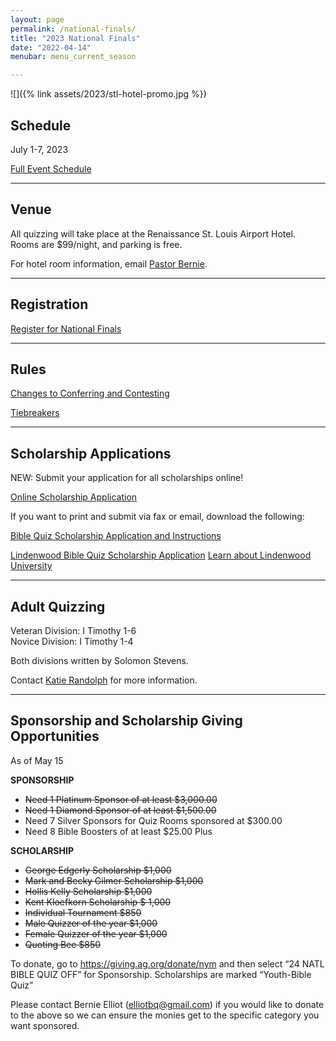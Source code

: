 ```yaml
---
layout: page
permalink: /national-finals/
title: "2023 National Finals"
date: "2022-04-14"
menubar: menu_current_season

---
```


![]({% link assets/2023/stl-hotel-promo.jpg %})


## Schedule

July 1-7, 2023

<a href="{% link _pages/national-finals-schedule.md %}" class="button is-primary">Full Event Schedule</a>

---

## Venue

All quizzing will take place at the Renaissance St. Louis Airport Hotel. Rooms are $99/night, and parking is free.

For hotel room information, email [Pastor Bernie](mailto:elliotbq@gmail.com).

<!-- <a href="https://www.marriott.com/events/start.mi?id=1683745765249&key=GRP" class="button is-primary">Hotel Reservation Link</a> -->

---

## Registration

<a href="https://brushfire.com/agusa/NBQ/551064" class="button is-primary">Register for National Finals</a>


---

## Rules

<a href="{% link _pages/contesting-changes.md %}" class="button is-primary">Changes to Conferring and Contesting</a>

<a href="{% link assets/2023/2023 National Finals Tie Breaker Rules.pdf %}" class="button is-primary">Tiebreakers</a>

---

## Scholarship Applications

NEW: Submit your application for all scholarships online!

<a href="https://forms.gle/ty7uPszGL43CqAue7" class="button is-primary">Online Scholarship Application</a>

If you want to print and submit via fax or email, download the following:

<a href="{% link assets/2023/Scholarship-National-Finals.docx %}" class="button is-primary">Bible Quiz Scholarship Application and Instructions</a>

<a href="{% link assets/2023/Scholarship-Nationals-Lindenwood.docx %}" class="button is-primary">Lindenwood Bible Quiz Scholarship Application</a> <a href="{% link assets/2023/Scholarship-Nationals-Lindenwood-Info.pdf %}" class="button is-primary">Learn about Lindenwood University</a>

---

## Adult Quizzing

Veteran Division: I Timothy 1-6  
Novice Division: I Timothy 1-4

Both divisions written by Solomon Stevens.

Contact [Katie Randolph](mailto:kaitlyn.randolph@gmail.com) for more information.

---

## Sponsorship and Scholarship Giving Opportunities

As of May 15

**SPONSORSHIP**

- ~~Need 1 Platinum Sponsor of at least $3,000.00~~ 
- ~~Need 1 Diamond Sponsor of at least $1,500.00~~
- Need 7 Silver Sponsors for Quiz Rooms sponsored at $300.00 
- Need 8 Bible Boosters of at least $25.00 Plus 

**SCHOLARSHIP**

- ~~George Edgerly Scholarship $1,000~~
- ~~Mark and Becky Gilmer Scholarship $1,000~~
- ~~Hollis Kelly Scholarship $1,000~~
- ~~Kent Kloefkorn Scholarship $ 1,000~~
- ~~Individual Tournament $850~~
- ~~Male Quizzer of the year $1,000~~
- ~~Female Quizzer of the year $1,000~~
- ~~Quoting Bee $850~~

To donate, go to <https://giving.ag.org/donate/nym> and then select “24 NATL BIBLE QUIZ OFF” for Sponsorship. Scholarships are marked “Youth-Bible Quiz”

Please contact Bernie Elliot ([elliotbq@gmail.com](mailto:elliotbq@gmail.com)) if you would like to donate to the above so we can ensure the monies get to the specific category you want sponsored.
